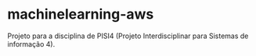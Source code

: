 # machinelearning-aws
Projeto para a disciplina de PISI4 (Projeto Interdisciplinar para Sistemas de informação 4).
